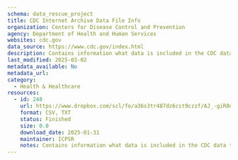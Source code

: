 ```yaml
---
schema: data_rescue_project 
title: CDC Internet Archive Data File Info
organization: Centers for Disease Control and Prevention
agency: Department of Health and Human Services
websites: cdc.gov
data_source: https://www.cdc.gov/index.html
description: Contains information what data is included in the CDC data torrent available from archive.org including subject tags/keywords.
last_modified: 2025-03-02
metadata_available: No
metadata_url: 
category:
  - Health & Healthcare 
resources:
  - id: 248
    url: https://www.dropbox.com/scl/fo/a36s3tr487dz6cst9czzf/AJ_-giR8nyPiKVY3meURyG8?rlkey=4loek7y0bdr37ljc2qrof2s32&dl=0
    format: CSV, TXT
    status: Finished
    size: 0.0
    download_date: 2025-01-31
    maintainer: ICPSR
    notes: Contains information what data is included in the CDC data torrent available from archive.org including subject tags/keywords.
---
```

